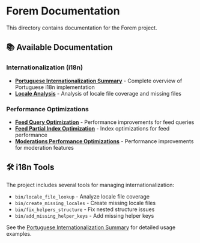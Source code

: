 # Forem Documentation

This directory contains documentation for the Forem project.

## 📚 Available Documentation

### Internationalization (i18n)
- **[Portuguese Internationalization Summary](portuguese_internationalization_summary.md)** - Complete overview of Portuguese i18n implementation
- **[Locale Analysis](locale_analysis.md)** - Analysis of locale file coverage and missing files

### Performance Optimizations
- **[Feed Query Optimization](feed_query_optimization.md)** - Performance improvements for feed queries
- **[Feed Partial Index Optimization](feed_partial_index_optimization.md)** - Index optimizations for feed performance
- **[Moderations Performance Optimizations](moderations_performance_optimizations.md)** - Performance improvements for moderation features

## 🛠️ i18n Tools

The project includes several tools for managing internationalization:

- `bin/locale_file_lookup` - Analyze locale file coverage
- `bin/create_missing_locales` - Create missing locale files
- `bin/fix_helpers_structure` - Fix nested structure issues
- `bin/add_missing_helper_keys` - Add missing helper keys

See the [Portuguese Internationalization Summary](portuguese_internationalization_summary.md) for detailed usage examples.
